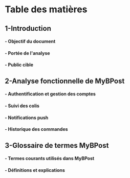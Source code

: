 # Table des matières #

## 1-Introduction ##

#### - Objectif du document ####
#### - Portée de l'analyse ####
#### - Public cible ####

## 2-Analyse fonctionnelle de MyBPost ##

#### - Authentification et gestion des comptes ####
#### - Suivi des colis ####
#### - Notifications push ####
#### - Historique des commandes ####

## 3-Glossaire de termes MyBPost ##

#### - Termes courants utilisés dans MyBPost ####
#### - Définitions et explications ####
